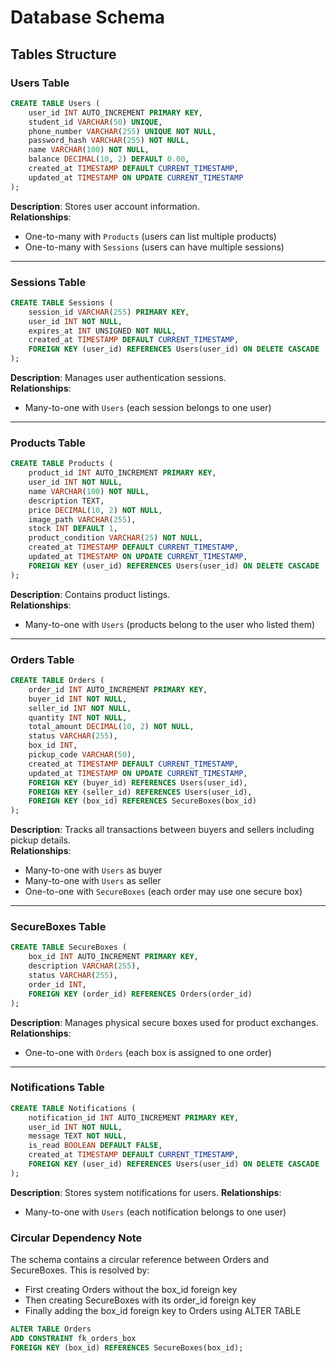 # Database Schema
 
## Tables Structure
 
### Users Table
```sql
CREATE TABLE Users (
    user_id INT AUTO_INCREMENT PRIMARY KEY,
    student_id VARCHAR(50) UNIQUE,
    phone_number VARCHAR(255) UNIQUE NOT NULL,
    password_hash VARCHAR(255) NOT NULL,
    name VARCHAR(100) NOT NULL,
    balance DECIMAL(10, 2) DEFAULT 0.00,
    created_at TIMESTAMP DEFAULT CURRENT_TIMESTAMP,
    updated_at TIMESTAMP ON UPDATE CURRENT_TIMESTAMP
);
```
**Description**: Stores user account information.  
**Relationships**:  
- One-to-many with `Products` (users can list multiple products)  
- One-to-many with `Sessions` (users can have multiple sessions)
 
---
 
### Sessions Table
```sql
CREATE TABLE Sessions (
    session_id VARCHAR(255) PRIMARY KEY,
    user_id INT NOT NULL,
    expires_at INT UNSIGNED NOT NULL,
    created_at TIMESTAMP DEFAULT CURRENT_TIMESTAMP,
    FOREIGN KEY (user_id) REFERENCES Users(user_id) ON DELETE CASCADE
);
```
**Description**: Manages user authentication sessions.  
**Relationships**:  
- Many-to-one with `Users` (each session belongs to one user)
 
---
 
### Products Table
```sql
CREATE TABLE Products (
    product_id INT AUTO_INCREMENT PRIMARY KEY,
    user_id INT NOT NULL,
    name VARCHAR(100) NOT NULL,
    description TEXT,
    price DECIMAL(10, 2) NOT NULL,
    image_path VARCHAR(255),
    stock INT DEFAULT 1,
    product_condition VARCHAR(25) NOT NULL,
    created_at TIMESTAMP DEFAULT CURRENT_TIMESTAMP,
    updated_at TIMESTAMP ON UPDATE CURRENT_TIMESTAMP,
    FOREIGN KEY (user_id) REFERENCES Users(user_id) ON DELETE CASCADE
);
```
**Description**: Contains product listings.  
**Relationships**:  
- Many-to-one with `Users` (products belong to the user who listed them)

---

### Orders Table
```sql
CREATE TABLE Orders (
    order_id INT AUTO_INCREMENT PRIMARY KEY,
    buyer_id INT NOT NULL,
    seller_id INT NOT NULL,
    quantity INT NOT NULL,
    total_amount DECIMAL(10, 2) NOT NULL,
    status VARCHAR(255),
    box_id INT,
    pickup_code VARCHAR(50),
    created_at TIMESTAMP DEFAULT CURRENT_TIMESTAMP,
    updated_at TIMESTAMP ON UPDATE CURRENT_TIMESTAMP,
    FOREIGN KEY (buyer_id) REFERENCES Users(user_id),
    FOREIGN KEY (seller_id) REFERENCES Users(user_id),
    FOREIGN KEY (box_id) REFERENCES SecureBoxes(box_id)
);
```

**Description**: Tracks all transactions between buyers and sellers including pickup details.  
**Relationships**:  
- Many-to-one with `Users` as buyer
- Many-to-one with `Users` as seller
- One-to-one with `SecureBoxes` (each order may use one secure box)

---

### SecureBoxes Table
```sql
CREATE TABLE SecureBoxes (
    box_id INT AUTO_INCREMENT PRIMARY KEY,
    description VARCHAR(255),
    status VARCHAR(255),
    order_id INT,
    FOREIGN KEY (order_id) REFERENCES Orders(order_id)
);
```

**Description**:  Manages physical secure boxes used for product exchanges.  
**Relationships**:  
- One-to-one with `Orders` (each box is assigned to one order)

---

### Notifications Table

```sql
CREATE TABLE Notifications (
    notification_id INT AUTO_INCREMENT PRIMARY KEY,
    user_id INT NOT NULL,
    message TEXT NOT NULL,
    is_read BOOLEAN DEFAULT FALSE,
    created_at TIMESTAMP DEFAULT CURRENT_TIMESTAMP,
    FOREIGN KEY (user_id) REFERENCES Users(user_id) ON DELETE CASCADE
);
```

**Description**:  Stores system notifications for users. 
**Relationships**:  
- Many-to-one with `Users` (each notification belongs to one user)

### Circular Dependency Note
The schema contains a circular reference between Orders and SecureBoxes. This is resolved by:

- First creating Orders without the box_id foreign key
- Then creating SecureBoxes with its order_id foreign key
- Finally adding the box_id foreign key to Orders using ALTER TABLE

```sql
ALTER TABLE Orders
ADD CONSTRAINT fk_orders_box
FOREIGN KEY (box_id) REFERENCES SecureBoxes(box_id);
```
